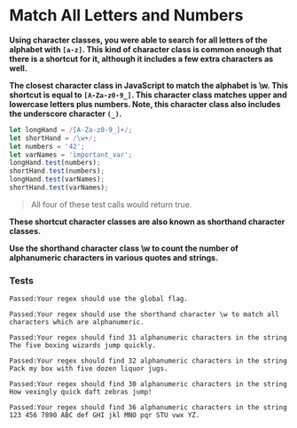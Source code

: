 # Match All Letters and Numbers

**Using character classes, you were able to search for all letters of the alphabet with `[a-z]`. This kind of character class is common enough that there is a shortcut for it, although it includes a few extra characters as well.**

**The closest character class in JavaScript to match the alphabet is \w. This shortcut is equal to `[A-Za-z0-9_]`. This character class matches upper and lowercase letters plus numbers. Note, this character class also includes the underscore character `(_)`.**

```js
let longHand = /[A-Za-z0-9_]+/;
let shortHand = /\w+/;
let numbers = '42';
let varNames = 'important_var';
longHand.test(numbers);
shortHand.test(numbers);
longHand.test(varNames);
shortHand.test(varNames);
```

> All four of these test calls would return true.

**These shortcut character classes are also known as shorthand character classes.**

**Use the shorthand character class \w to count the number of alphanumeric characters in various quotes and strings.**

### Tests

`Passed:Your regex should use the global flag.`

`Passed:Your regex should use the shorthand character \w to match all characters which are alphanumeric.`

`Passed:Your regex should find 31 alphanumeric characters in the string The five boxing wizards jump quickly.`

`Passed:Your regex should find 32 alphanumeric characters in the string Pack my box with five dozen liquor jugs.`

`Passed:Your regex should find 30 alphanumeric characters in the string How vexingly quick daft zebras jump!`

`Passed:Your regex should find 36 alphanumeric characters in the string 123 456 7890 ABC def GHI jkl MNO pqr STU vwx YZ.`
